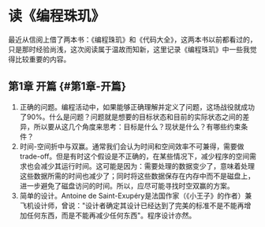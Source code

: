 # 读《编程珠玑》


最近从信阅上借了两本书：《编程珠玑》和《代码大全》，这两本书以前都看过的，只是那时经验尚浅，这次阅读属于温故而知新，这里记录《编程珠玑》中一些我觉得比较重要的内容。


## 第1章 开篇 {#第1章-开篇}

1.  正确的问题。编程活动中，如果能够正确理解并定义了问题，这场战役就成功了90%。什么是问题？问题就是想要的目标状态和目前的实际状态之间的差异，所以要从这几个角度来思考：目标是什么？现状是什么？有哪些约束条件？
2.  时间-空间折中与双赢。通常我们会认为时间和空间效率不可兼得，需要做trade-off。但是有时这个假设是不正确的，在某些情况下，减少程序的空间需求也会减少其运行时间。这可能是因为：需要处理的数据变少了，意味着处理这些数据所需的时间也减少了；同时将这些数据保存在内存中而不是磁盘上，进一步避免了磁盘访问的时间。所以，应尽可能寻找时空双赢的方案。
3.  简单的设计。Antoine de Saint-Exupéry是法国作家（《小王子》的作者）兼飞机设计师，曾说："设计者确定其设计已经达到了完美的标准不是不能再增加任何东西，而是不能再减少任何东西"。程序设计亦然。


